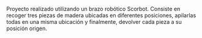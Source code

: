 Proyecto realizado utilizando un brazo robótico Scorbot. Consiste en recoger tres piezas de madera ubicadas en diferentes posiciones, apilarlas todas en una misma ubicación y finalmente, devolver cada pieza a su posición origen.
